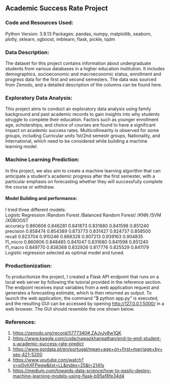 ## Academic Success Rate Project

### Code and Resources Used:
Python Version: 3.9.13
Packages: pandas, numpy,  matplotlib, seaborn, plotly, sklearn, xgboost, imblearn, flask, pickle, tqdm

### Data Description:
The dataset for this project contains information about undergraduate students from various databases in a higher education institution. It includes demographics, socioeconomic and macroeconomic status, enrollment and progress data for the first and second semesters. The data was sourced from Zenodo, and a detailed description of the columns can be found here.

### Exploratory Data Analysis:
This project aims to conduct an exploratory data analysis using family background and past academic records to gain insights into why students struggle to complete their education. Factors such as younger enrollment age, scholarships, and choice of courses are found to have a significant impact on academic success rates. Multicollinearity is observed for some groups, including Curricular units 1st/2nd semestr groups, Nationality, and International, which need to be considered while building a machine learning model.

### Machine Learning Prediction:
In this project, we also aim to create a machine learning algorithm that can anticipate a student's academic progress after the first semester, with a particular emphasis on forecasting whether they will successfully complete the course or withdraw. 

#### Model Building and performance:
I tried three different models: <br/>
Logistc Regression	/Random Forest	/Balanced Random Forest/	/KNN	/SVM	/XGBOOST <br/>
accuracy	0.860606	 0.846281	  0.841873	 0.831680	  0.841598	 0.851240 <br/>
precision	0.858474	 0.854389	  0.873773	 0.831427	  0.824737	 0.858500 <br/>
recall	  0.923704	 0.910246 	0.868328	 0.907213	  0.939163	 0.904835 <br/>
f1_micro	0.860606	 0.848485	  0.841047	 0.831680	  0.841598	 0.851240 <br/>
f1_macro	0.849770	 0.838368 	0.832926	 0.817776	  0.825529	 0.841179 <br/>
Logistic regression selected as optimal model and tuned.

### Productionization:
To productionize the project, I created a Flask API endpoint that runs on a local web server by following the tutorial provided in the reference section. The endpoint receives input variables from a web application request and generates a forecasting estimate, which is then returned as output. To launch the web application, the command "$ python app.py" is executed, and the resulting GUI can be accessed by opening http://127.0.0.1:5000/ in a web browser. The GUI should resemble the one shown below.

### References:
1) https://zenodo.org/record/5777340#.ZAJvJy8w1QK <br/>
2) https://www.kaggle.com/code/nawazkhanpathan/end-to-end-student-s-academic-success-rate-predict <br/>
3) https://www.pordata.pt/en/portugal/mean+age+on+first+marriage+by+sex-421-5200 <br/>
4) https://www.youtube.com/watch?v=xi0vhXFPegw&list=LL&index=25&t=2141s <br/>
5) https://medium.com/towards-data-science/how-to-easily-deploy-machine-learning-models-using-flask-b95af8fe34d4 
